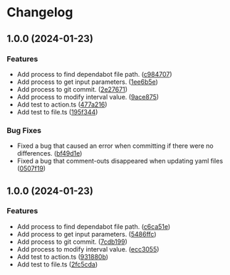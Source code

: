 # Changelog

## 1.0.0 (2024-01-23)


### Features

* Add process to find dependabot file path. ([c984707](https://github.com/ryohidaka/action-dependabot-interval/commit/c984707d424bafb4c91f1f1a3a513fe9e83911f4))
* Add process to get input parameters. ([1ee6b5e](https://github.com/ryohidaka/action-dependabot-interval/commit/1ee6b5ead1a1b5ce3e70a711e0e5938beae5004b))
* Add process to git commit. ([2e27671](https://github.com/ryohidaka/action-dependabot-interval/commit/2e27671d1f57089e0edc24f63fd1466cba689caf))
* Add process to modify interval value. ([9ace875](https://github.com/ryohidaka/action-dependabot-interval/commit/9ace87528c72f4e9fc9f364676737f6d1051de1d))
* Add test to action.ts ([477a216](https://github.com/ryohidaka/action-dependabot-interval/commit/477a2168d8c9d22062b3c38b833d5f35c357a199))
* Add test to file.ts ([195f344](https://github.com/ryohidaka/action-dependabot-interval/commit/195f3446f7ba403990eb5bc8214e574a76380ee2))


### Bug Fixes

* Fixed a bug that caused an error when committing if there were no differences. ([bf49d1e](https://github.com/ryohidaka/action-dependabot-interval/commit/bf49d1e1d5c3ce0eb209fcec2c870a1b00a15372))
* Fixed a bug that comment-outs disappeared when updating yaml files ([0507f19](https://github.com/ryohidaka/action-dependabot-interval/commit/0507f19398df9bab2643bf94d37917a16bbfa7c0))

## 1.0.0 (2024-01-23)


### Features

* Add process to find dependabot file path. ([c6ca51e](https://github.com/ryohidaka/action-dependabot-interval/commit/c6ca51e68e2030d5500ced3bc16a9256c950b5fe))
* Add process to get input parameters. ([5486ffc](https://github.com/ryohidaka/action-dependabot-interval/commit/5486ffce90272f84c00e30a84753e6dff9ba7277))
* Add process to git commit. ([7cdb199](https://github.com/ryohidaka/action-dependabot-interval/commit/7cdb1992144af190c0cfef0d75d67d1cb76d8ceb))
* Add process to modify interval value. ([ecc3055](https://github.com/ryohidaka/action-dependabot-interval/commit/ecc3055e89c9516856c3b2ba803e0d96080c733e))
* Add test to action.ts ([931880b](https://github.com/ryohidaka/action-dependabot-interval/commit/931880b9debb9ec65cd592898b047460e3fa04ab))
* Add test to file.ts ([2fc5cda](https://github.com/ryohidaka/action-dependabot-interval/commit/2fc5cdab8b93660b2bae526d951d80fb8a74e87c))
